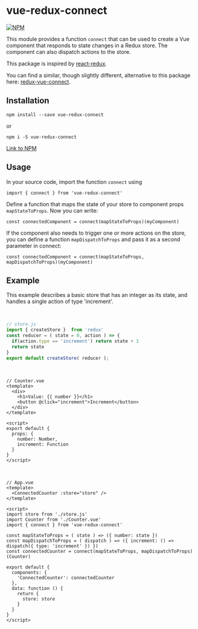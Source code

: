 # vue-redux-connect

[![NPM](https://nodei.co/npm/vue-redux-connect.png)](https://www.npmjs.com/package/vue-redux-connect)

This module provides a function `connect` that can be used to create a Vue component that responds to state changes in a Redux store. The component can also dispatch actions to the store. 

This package is inspired by [react-redux](https://github.com/reduxjs/react-redux).

You can find a similar, though slightly different, alternative to this package here: [redux-vue-connect](https://github.com/itsazzad/redux-vue-connect).

## Installation
`npm install --save vue-redux-connect`

or

`npm i -S vue-redux-connect`

[Link to NPM](https://www.npmjs.com/package/vue-redux-connect)

## Usage

In your source code, import the function `connect` using

`import { connect } from 'vue-redux-connect'`

Define a function that maps the state of your store to component props `mapStateToProps`. Now you can write:

`const connectedComponent = connect(mapStateToProps)(myComponent)`

If the component also needs to trigger one or more actions on the store, you can define a function `mapDispatchToProps` and pass it as a second parameter in connect:

`const connectedComponent = connect(mapStateToProps, mapDispatchToProps)(myComponent)`

## Example

This example describes a basic store that has an integer as its state, and handles a single action of type 'increment'.

&nbsp;

``` js
// store.js
import { createStore }  from 'redux'
const reducer = ( state = 0, action ) => {
  if(action.type == 'increment') return state + 1
  return state
}
export default createStore( reducer );
```

&nbsp;

``` vue
// Counter.vue
<template>
  <div>
    <h1>Value: {{ number }}</h1>
    <button @click="increment">Increment</button>
  </div>
</template>

<script>
export default {
  props: {
    number: Number,
    increment: Function
  }
}
</script>
```

&nbsp;

``` vue
// App.vue
<template>
  <ConnectedCounter :store="store" />
</template>

<script>
import store from './store.js'
import Counter from './Counter.vue'
import { connect } from 'vue-redux-connect'

const mapStateToProps = ( state ) => ({ number: state })
const mapDispatchToProps = ( dispatch ) => ({ increment: () => dispatch({ type: 'increment' }) })
const connectedCounter = connect(mapStateToProps, mapDispatchToProps)(Counter)

export default {
  components: { 
    'ConnectedCounter': connectedCounter
  },
  data: function () { 
    return {
      store: store
    }
  }
}
</script>
```